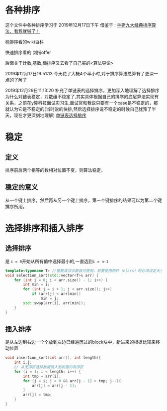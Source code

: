 # 各种排序
这个文件中各种排序学习于 2019年12月17日下午
借鉴于 : [手撕九大经典排序算法，看我就够了！](https://zhuanlan.zhihu.com/p/52884590)

桶排序看的wiki百科

快速排序看的 剑指offer

后面关于计数,基数,桶排序又去看了自己买的<算法导论>

2019年12月17日19:51:13 今天花了大概4个半小时,对于排序算法总算有了更深一点的了解了

2019年12月29日11:13:20
补充了单链表的选择排序，更加深入地理解了选择排序为什么对链表稳定，对数组不稳定了,其实具体根据自己的排序的底层算法实现有关系，之前在y算科技面试实习生,面试官和我说只要有一个case是不稳定的，那就认为它是不稳定的(当时说的快排,然后选择排序说不稳定的时候自己犹豫了半天，现在才更深刻地理解)
[单链表选择排序](https://github.com/wolfdan666/WolfEat3moreMeatEveryday/blob/master/%E5%89%91%E6%8C%87offer/%E5%90%84%E7%A7%8D%E6%8E%92%E5%BA%8F/%E5%8D%95%E9%93%BE%E8%A1%A8%E9%80%89%E6%8B%A9%E6%8E%92%E5%BA%8F.cpp)

# 稳定
## 定义
排序前后两个相等的数相对位置不变，则算法稳定。

## 稳定的意义
从一个键上排序，然后再从另一个键上排序，第一个键排序的结果可以为第二个键排序所用。


# 选择排序和插入排序
## 选择排序
是 `i = 0`开始从所有值中选择最小的,一直选到`i = n-1`
```cpp
template<typename T> //整数或浮点数皆可使用，若要使用物件（class）时必须设定大于（>）的运算子功能
void selection_sort(std::vector<T>& arr) {
    for (int i = 0; i < arr.size() - 1; i++) {
        int min = i;
        for (int j = i + 1; j < arr.size(); j++)
            if (arr[j] < arr[min])
                min = j;
        std::swap(arr[i], arr[min]);
    }
}
```

## 插入排序
是从左边到右边一个个放到左边已经遍历过的block块中，新进来的根据比较来移动位置
```cpp
void insertion_sort(int arr[], int length){
    int i,j;
    // 从无序区选择数据插入到前面的有序区
    for (i = 1; i < length; i++) {
        int tmp = arr[i];
        for (j = i; j > 0 && arr[j - 1] > tmp; j--){
            arr[j] = arr[j - 1];
        }
        arr[j] = tmp;
    }
}
```